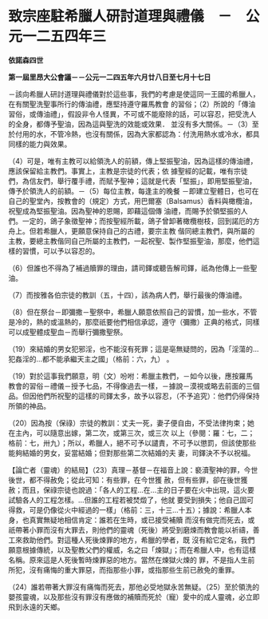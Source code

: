 # 致宗座駐希臘人研討道理與禮儀　－　公元一二五四年三


**依諾森四世**

**第一屆里昂大公會議－－公元一二四五年六月廿八日至七月十七日**





－該向希臘人研討道理與禮儀對於這些事，我們的考慮是使這同一王國的希臘人，在有關聖洗聖事所行的傳油禮，應堅持遵守羅馬教會
的習俗；（2）所說的「傳油習俗，或傳油禮」，假設非令人怪異，不可或不能廢除的話，可以容忍，把受洗人的全身，都傳予聖油，因為這與聖洗的效能或效果．
並沒有多大關係。－（3）至於付用的水，不管冷熱，也沒有關係，因為大家都認為：付洗用熱水或冷水，都具同樣的能力與效果。

（4）可是，唯有主教可以給領洗人的前額，傳上堅振聖油，因為這樣的傳油禮，應該保留給主教們。事實上，主教是宗徒的代表；依
據聖經的記載，唯有宗徒們，為信友們，舉行覆手禮，而賦予聖神；這就是代表「堅振」，即用堅振聖油，傳予於領洗人的前額。－（5）每位主教，每逢主的晚餐
－即建立聖體日，也可在自己的聖堂內，按教會的（規定）方式，用巴爾塞（Balsamus）香料與橄欖油，祝聖成為堅振聖油。因為聖神的恩賜，即藉這個傳
油禮，而賜予於領堅振的人們。一定的，鴿子象徵聖神；而按聖經所載，鴿子曾卸著橄欖樹枝，回到諾厄的方舟上。但若希臘人，更願意保持自己的古禮，要宗主教
偕同總主教們，與所屬的主教，要總主教偕同自己所屬的主教們，一起祝聖、製作堅振聖油，那麼，他們這樣的習慣，可以予以容忍的。

（6）但誰也不得為了補過贖罪的理由，請司鐸或聽告解司鐸，祇為他傳上一些聖油。

（7）而按雅各伯宗徒的教訓（五，十四），該為病人們，舉行最後的傳油禮。

（8）但在祭台－即彌撒－聖祭中，希臘人願意依照自己的習慣，加一些水，不管是冷的，熱的或溫熱的，那麼祇要他們相信承認，遵守（彌撒）正典的格式，同樣可以成聖體成聖血－而舉行彌撒聖祭。

（19）來結婚的男女犯邪淫，也不能沒有死罪；這是亳無疑問的，因為「淫蕩的…犯姦淫的…都不能承繼天主之國」（格前：六，九） 。

（19）對於這事我們願意，明（文）吩咐：希臘主教們，－如今以後，應按羅馬教會的習俗－禮儀－授予七品，不得像過去一樣，－據說－漠視或略去前面的三個品。但因他們所祝聖的這樣的司鐸太多，故予以容忍，（不予追究）：他們仍得保持所領的神品。

（20）因為按（保祿）宗徒的教訓：丈夫一死，妻子便自由，不受法律拘束；她在主內，可以隨意出嫁，第二次，或第三次，或三次
以上（參閱：羅：七，二；格前：七，卅九）；所以，希臘人，絕不可予以譴責，不可予以懲罰，但該使那些能夠結婚的男女，妥當結婚；但對那些第二次結婚的夫
妻，司鐸決不予以祝福。

【論亡者（靈魂）的結局】（23）真理－基督－在福音上說：褻瀆聖神的罪，今世後世，都不得赦免；從此可知：有些罪，在今世獲
赦，但有些罪，卻在後世獲赦；而且，保祿宗徒也說過：「各人的工程…在…主的日子要在火中出現，這火要試驗各人的工程怎樣。…但誰的工程若被焚燬了，他就
要受到損失；他自己固可得救，可是仍像從火中經過的一樣」（格前：三，十三…十五）；據說：希臘人本身，也真實無疑地相信肯定：誰若在生時，或已接受補贖
而沒有做完而死去，或祇帶著小罪而沒有大罪去，則他們的靈魂（死後）將受到磨煉而教會能以祈禱，善工來救助他們。對這種人死後煉罪的地方，希臘的學者，既
沒有給它定名，我們願意根據傳統，以及聖教父們的權威，名之曰「煉獄」；而在希臘人中，也有這樣名稱。原來這是人死後暫時煉罪惡的地方。當然在煉獄火煉的
罪，不是指人生前所犯，沒有痛悔的重大罪惡，而指那些小罪，或指那些生前已赦免的重罪。

（24）誰若帶著大罪沒有痛悔而死去，那他必受地獄永苦無疑。（25）至於領洗的嬰孩靈魂，以及那些沒有罪沒有應做的補贖而死於（寵）愛中的成人靈魂，必立即飛到永遠的天鄉。


